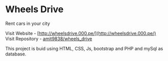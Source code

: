 # Wheels Drive
Rent cars in your city

Visit Website - [http://wheelsdrive.000.pe/](http://wheelsdrive.000.pe/)
Visit Repository - [amit9838/wheels_drive](https://github.com/amit9838/wheels_drive)

This project is buid using HTML, CSS, Js, bootstrap and PHP and mySql as database.